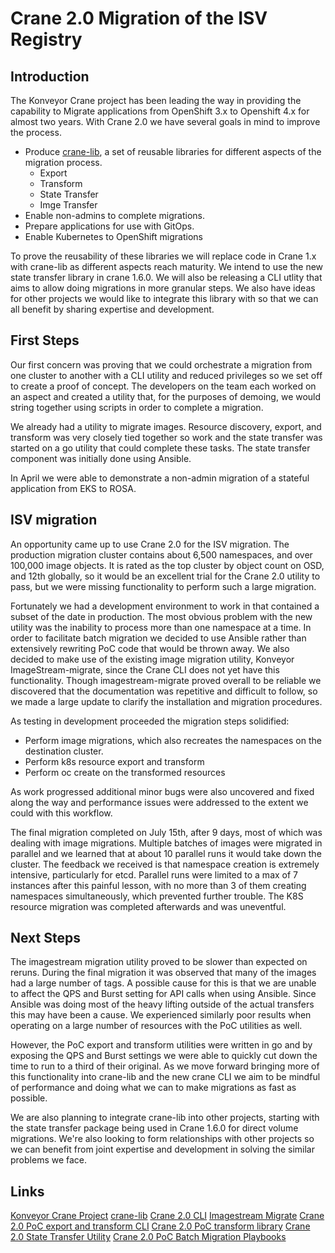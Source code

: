 # Crane 2.0 Migration of the ISV Registry

## Introduction
The Konveyor Crane project  has been leading the way in providing the capability to Migrate applications from OpenShift 3.x to Openshift 4.x for almost two years. With Crane 2.0 we have several goals in mind to improve the process.

- Produce [crane-lib](https://github.com/konveyor/crane-lib), a set of reusable libraries for different aspects of the migration process. 
  - Export
  - Transform
  - State Transfer
  - Imge Transfer
- Enable non-admins to complete migrations.
- Prepare applications for use with GitOps.
- Enable Kubernetes to OpenShift migrations

To prove the reusability of these libraries we will replace code in Crane 1.x with crane-lib as different aspects reach maturity. We intend to use the new state transfer library in crane 1.6.0. We will also be releasing a CLI utlity that aims to allow doing migrations in more granular steps. We also have ideas for other projects we would like to integrate this library with so that we can all benefit by sharing expertise and development.

## First Steps
Our first concern was proving that we could orchestrate a migration from one cluster to another with a CLI utility and reduced privileges so we set off to create a proof of concept. The developers on the team each worked on an aspect and created a utility that, for the purposes of demoing, we would string together using scripts in order to complete a migration.  
  
We already had a utility to migrate images.  Resource discovery, export, and transform was very closely tied together so work and the state transfer was started on a go utility that could complete these tasks. The state transfer component was initially done using Ansible.

In April we were able to demonstrate a non-admin migration of a stateful application from EKS to ROSA.

## ISV migration
An opportunity came up to use Crane 2.0 for the ISV migration. The production migration cluster contains about 6,500 namespaces, and over 100,000 image objects. It is rated as the top cluster by object count on OSD, and 12th globally, so it would be an excellent trial for the Crane 2.0 utility to pass, but we were missing functionality to perform such a large migration.

Fortunately we had a development environment to work in that contained a subset of the date in production. The most obvious problem with the new utility was the inability to process more than one namespace at a time. In order to facilitate batch migration we decided to use Ansible rather than extensively rewriting PoC code that would be thrown away. We also decided to make use of the existing image migration utility, Konveyor ImageStream-migrate, since the Crane CLI does not yet have this functionality. Though imagestream-migrate proved overall to be reliable we discovered that the documentation was repetitive and difficult to follow, so we made a large update to clarify the installation and migration procedures.

As testing in development proceeded the migration steps solidified:
- Perform image migrations, which also recreates the namespaces on the destination cluster.
- Perform k8s resource export and transform
- Perform oc create on the transformed resources

As work progressed additional minor bugs were also uncovered and fixed along the way and performance issues were addressed to the extent we could with this workflow.

The final migration completed on July 15th, after 9 days, most of which was dealing with image migrations. Multiple batches of images were migrated in parallel and we learned that at about 10 parallel runs it would take down the cluster. The feedback we received is that namespace creation is extremely intensive, particularly for etcd. Parallel runs were limited to a max of 7 instances after this painful lesson, with no more than 3 of them creating namespaces simultaneously, which prevented further trouble. The K8S resource migration was completed afterwards and was uneventful.

## Next Steps
The imagestream migration utility proved to be slower than expected on reruns. During the final migration it was observed that many of the images had a large number of tags. A possible cause for this is that we are unable to affect the QPS and Burst setting for API calls when using Ansible. Since Ansible was doing most of the heavy lifting outside of the actual transfers this may have been a cause. We experienced similarly poor results when operating on a large number of resources with the PoC utilities as well.

However, the PoC export and transform utilities were written in go and by exposing the QPS and Burst settings we were able to quickly cut down the time to run to a third of their original. As we move forward bringing more of this functionality into crane-lib and the new crane CLI we aim to be mindful of performance and doing what we can to make migrations as fast as possible.

We are also planning to integrate crane-lib into other projects, starting with the state transfer package being used in Crane 1.6.0 for direct volume migrations. We're also looking to form relationships with other projects so we can benefit from joint expertise and development in solving the similar problems we face.

## Links
[Konveyor Crane Project](https://www.konveyor.io/crane)
[crane-lib](https://github.com/konveyor/crane-lib)
[Crane 2.0 CLI](https://github.com/konveyor/crane)
[Imagestream Migrate](https://github.com/konveyor/imagestream-migrate)
[Crane 2.0 PoC export and transform CLI](https://github.com/water-hole/poc-retablir)
[Crane 2.0 PoC transform library](https://github.com/water-hole/transformations)
[Crane 2.0 State Transfer Utility](https://github.com/jmontleon/rsync-poc)
[Crane 2.0 PoC Batch Migration Playbooks](https://github.com/water-hole/crane-batch-migration)
